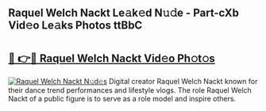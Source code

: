 ## Raquel Welch Nackt Le𝚊k𝚎d N𝚞𝚍e - Part-cXb Vid𝚎o Le𝚊ks Photos ttBbC

# <h2><a href="http://fb7ppn.evod.top/?m=Raquel+Welch+Nackt">🔗 👉🔴 Raquel Welch Nackt Vid𝚎o Ph𝚘t𝚘s</a></h2>

[![Raquel Welch Nackt N𝚞d𝚎s](https://i.imgur.com/8V9OHl7.gif)](http://fb7ppn.evod.top/?m=Raquel+Welch+Nackt)
Digital creator Raquel Welch Nackt known for their dance trend performances and lifestyle vlogs. The role Raquel Welch Nackt of a public figure is to serve as a role model and inspire others. 
